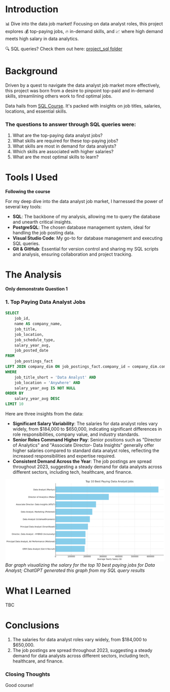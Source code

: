# Introduction
📊 Dive into the data job market! Focusing on data analyst roles, this project explores 💰 top-paying jobs, 🔥 in-demand skills, and 📈 where high demand meets high salary in data analytics.

🔍 SQL queries? Check them out here: [project_sql folder](/project_sql/)

# Background
Driven by a quest to navigate the data analyst job market more effectively, this project was born from a desire to pinpoint top-paid and in-demand skills, streamlining others work to find optimal jobs.

Data hails from [SQL Course](https://lukebarousse.com/sql). It's packed with insights on job titles, salaries, locations, and essential skills.

### The questions to answer through SQL queries were:
1. What are the top-paying data analyst jobs?
2. What skills are required for these top-paying jobs?
3. What skills are most in demand for data analysts?
4. Which skills are associated with higher salaries?
5. What are the most optimal skills to learn?

# Tools I Used
**Following the course**

For my deep dive into the data analyst job market, I harnessed the power of several key tools:

- **SQL**: The backbone of my analysis, allowing me to query the database and unearth critical insights.
- **PostgreSQL**: The chosen database management system, ideal for handling the job posting data.
- **Visual Studio Code**: My go-to for database management and executing SQL queries.
- **Git & GitHub**: Essential for version control and sharing my SQL scripts and analysis, ensuring collaboration and project tracking.

# The Analysis
**Only demonstrate Question 1**
### 1. Top Paying Data Analyst Jobs

```sql
SELECT
    job_id,
    name AS company_name,
    job_title,
    job_location,
    job_schedule_type,
    salary_year_avg,
    job_posted_date    
FROM
    job_postings_fact
LEFT JOIN company_dim ON job_postings_fact.company_id = company_dim.company_id
WHERE
    job_title_short = 'Data Analyst' AND
    job_location = 'Anywhere' AND
    salary_year_avg IS NOT NULL
ORDER BY
    salary_year_avg DESC
LIMIT 10
```
Here are three insights from the data:

- **Significant Salary Variability**:
The salaries for data analyst roles vary widely, from $184,000 to $650,000, indicating significant differences in role responsibilities, company value, and industry standards.
- **Senior Roles Command Higher Pay**:
Senior positions such as "Director of Analytics" and "Associate Director- Data Insights" generally offer higher salaries compared to standard data analyst roles, reflecting the increased responsibilities and expertise required.
- **Consistent Demand Across the Year**:
The job postings are spread throughout 2023, suggesting a steady demand for data analysts across different sectors, including tech, healthcare, and finance.

![Top Paying Jobs](assets/query1_bar.png)
*Bar graph visualizing the salary for the top 10 best paying jobs for Data Analyst; ChatGPT generated this graph from my SQL query results*

# What I Learned
TBC

# Conclusions
1. The salaries for data analyst roles vary widely, from $184,000 to $650,000.
2. The job postings are spread throughout 2023, suggesting a steady demand for data analysts across different sectors, including tech, healthcare, and finance.

### Closing Thoughts
Good course!